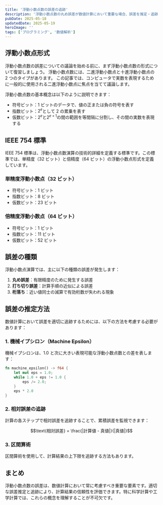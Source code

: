 ```yaml
---
title: '浮動小数点数の誤差の追跡'
description: '浮動小数点数の丸め誤差が数値計算において重要な場合、誤差を推定・追跡する正しい方法とは何でしょうか？IEEE 754-2019の定義と誤差推定の基本的な方法論について見てみます。'
pubDate: 2025-05-18
updatedDate: 2025-05-19
heroImage: ''
tags: ['プログラミング', '数値解析']
---
```


## 浮動小数点形式

浮動小数点数の誤差についての議論を始める前に、まず浮動小数点数の形式について復習しましょう。
浮動小数点数には、二進浮動小数点と十進浮動小数点の 2 つのタイプがあります。
この記事では、コンピュータで実数を表現するために一般的に使用される二進浮動小数点に焦点を当てて議論します。

浮動小数点数の基本概念は以下のように説明できます：

- 符号ビット：1 ビットのデータで、値の正または負の符号を表す
- 指数ビット：$2^e$として 2 の累乗を表す
- 仮数ビット：$2^e$と$2^{e+1}$の間の範囲を等間隔に分割し、その間の実数を表現する

## IEEE 754 標準

IEEE 754 標準は、浮動小数点数演算の技術的詳細を定義する標準です。この標準では、単精度（32 ビット）と倍精度（64 ビット）の浮動小数点形式を定義しています。

### 単精度浮動小数点（32 ビット）

- 符号ビット：1 ビット
- 指数ビット：8 ビット
- 仮数ビット：23 ビット

### 倍精度浮動小数点（64 ビット）

- 符号ビット：1 ビット
- 指数ビット：11 ビット
- 仮数ビット：52 ビット

## 誤差の種類

浮動小数点演算では、主に以下の種類の誤差が発生します：

1. **丸め誤差**：有限精度のために発生する誤差
2. **打ち切り誤差**：計算手順の近似による誤差
3. **桁落ち**：近い値同士の減算で有効桁数が失われる現象

## 誤差の推定方法

数値計算において誤差を適切に追跡するためには、以下の方法を考慮する必要があります：

### 1. 機械イプシロン（Machine Epsilon）

機械イプシロンは、1.0 と次に大きい表現可能な浮動小数点数との差を表します：

```rust
fn machine_epsilon() -> f64 {
    let mut eps = 1.0;
    while 1.0 + eps != 1.0 {
        eps /= 2.0;
    }
    eps * 2.0
}
```

### 2. 相対誤差の追跡

計算の各ステップで相対誤差を追跡することで、累積誤差を監視できます：

$$\text{相対誤差} = \frac{|計算値 - 真値|}{|真値|}$$

### 3. 区間算術

区間算術を使用して、計算結果の上下限を追跡する方法もあります。

## まとめ

浮動小数点数の誤差は、数値計算において常に考慮すべき重要な要素です。適切な誤差推定と追跡により、計算結果の信頼性を評価できます。特に科学計算や工学計算では、これらの概念を理解することが不可欠です。
